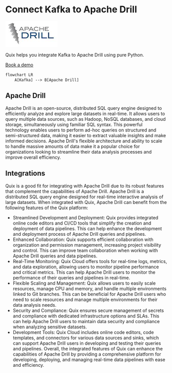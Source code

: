 # Connect Kafka to Apache Drill

![](./images/logo_1.jpg)

Quix helps you integrate Kafka to Apache Drill using pure Python.

<div>
<a class="md-button md-button--primary" href="https://share.hsforms.com/1iW0TmZzKQMChk0lxd_tGiw4yjw2?__hstc=175542013.2303933fbd746c0ac86d9ccbe9bc9100.1728383268831.1729603416735.1729620918855.31&__hssc=175542013.1.1729620918855&__hsfp=2132701734" target="_blank" style="margin-right:.5rem;">Book a demo</a>
<br/>
</div>

```mermaid
flowchart LR
    A[Kafka] --> B[Apache Drill]
```

## Apache Drill

Apache Drill is an open-source, distributed SQL query engine designed to efficiently analyze and explore large datasets in real-time. It allows users to query multiple data sources, such as Hadoop, NoSQL databases, and cloud storage, simultaneously using familiar SQL syntax. This powerful technology enables users to perform ad-hoc queries on structured and semi-structured data, making it easier to extract valuable insights and make informed decisions. Apache Drill's flexible architecture and ability to scale to handle massive amounts of data make it a popular choice for organizations looking to streamline their data analysis processes and improve overall efficiency.

## Integrations

Quix is a good fit for integrating with Apache Drill due to its robust features that complement the capabilities of Apache Drill. Apache Drill is a distributed SQL query engine designed for real-time interactive analysis of large datasets. When integrated with Quix, Apache Drill can benefit from the following features of the Quix platform:
- Streamlined Development and Deployment: Quix provides integrated online code editors and CI/CD tools that simplify the creation and deployment of data pipelines. This can help enhance the development and deployment process of Apache Drill queries and pipelines.
- Enhanced Collaboration: Quix supports efficient collaboration with organization and permission management, increasing project visibility and control. This can improve team collaboration when working with Apache Drill queries and data pipelines.
- Real-Time Monitoring: Quix Cloud offers tools for real-time logs, metrics, and data exploration, allowing users to monitor pipeline performance and critical metrics. This can help Apache Drill users to monitor the performance of their queries and pipelines in real-time.
- Flexible Scaling and Management: Quix allows users to easily scale resources, manage CPU and memory, and handle multiple environments linked to Git branches. This can be beneficial for Apache Drill users who need to scale resources and manage multiple environments for their data analysis needs.
- Security and Compliance: Quix ensures secure management of secrets and compliance with dedicated infrastructure options and SLAs. This can help Apache Drill users to maintain data security and compliance when analyzing sensitive datasets.
- Development Tools: Quix Cloud includes online code editors, code templates, and connectors for various data sources and sinks, which can support Apache Drill users in developing and testing their queries and pipelines.
Overall, the integrated features of Quix can enhance the capabilities of Apache Drill by providing a comprehensive platform for developing, deploying, and managing real-time data pipelines with ease and efficiency.

